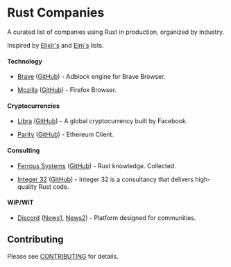 # Rust Companies

A curated list of companies using Rust in production, organized by industry.

Inspired by [Elixir's][elixir-companies] and [Elm's][elm-companies] lists.

[elixir-companies]: https://github.com/doomspork/elixir-companies
[elm-companies]: https://github.com/jah2488/elm-companies

#### Technology

* [Brave](https://brave.com/)
  ([GitHub](https://github.com/brave/adblock-rust)) - Adblock engine for Brave Browser.

* [Mozilla](https://www.mozilla.org)
  ([GitHub](https://github.com/mozilla)) - Firefox Browser.


#### Cryptocurrencies

* [Libra](https://libra.org)
  ([GitHub](https://github.com/libra/libra)) - A global cryptocurrency built by Facebook.
  
* [Parity](https://www.parity.io)
  ([GitHub](https://github.com/paritytech/)) - Ethereum Client.

#### Consulting

* [Ferrous Systems](https://ferrous-systems.com)
  ([GitHub](https://github.com/ferrous-systems)) - Rust knowledge. Collected.
  
 * [Integer 32](https://www.integer32.com)
  ([GitHub](https://github.com/integer32llc)) - Integer 32 is a consultancy that delivers high-quality Rust code.

#### WiP/WiT

* [Discord](https://discordapp.com)
  ([News1](https://blog.discordapp.com/using-rust-to-scale-elixir-for-11-million-concurrent-users-c6f19fc029d3), [News2](https://blog.discordapp.com/why-discord-is-switching-from-go-to-rust-a190bbca2b1f)) - Platform designed for communities.

## Contributing

Please see [CONTRIBUTING](CONTRIBUTING.md) for details.
